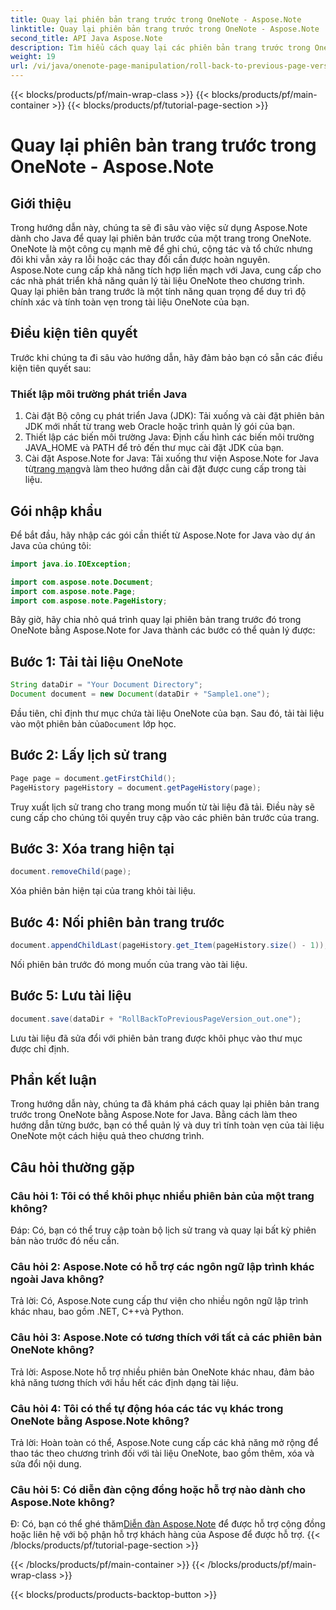 ```yaml
---
title: Quay lại phiên bản trang trước trong OneNote - Aspose.Note
linktitle: Quay lại phiên bản trang trước trong OneNote - Aspose.Note
second_title: API Java Aspose.Note
description: Tìm hiểu cách quay lại các phiên bản trang trước trong OneNote bằng Aspose.Note for Java. Hãy làm theo hướng dẫn từng bước này để quản lý tài liệu hiệu quả.
weight: 19
url: /vi/java/onenote-page-manipulation/roll-back-to-previous-page-version/
---
```


{{< blocks/products/pf/main-wrap-class >}}
{{< blocks/products/pf/main-container >}}
{{< blocks/products/pf/tutorial-page-section >}}

# Quay lại phiên bản trang trước trong OneNote - Aspose.Note

## Giới thiệu

Trong hướng dẫn này, chúng ta sẽ đi sâu vào việc sử dụng Aspose.Note dành cho Java để quay lại phiên bản trước của một trang trong OneNote. OneNote là một công cụ mạnh mẽ để ghi chú, cộng tác và tổ chức nhưng đôi khi vẫn xảy ra lỗi hoặc các thay đổi cần được hoàn nguyên. Aspose.Note cung cấp khả năng tích hợp liền mạch với Java, cung cấp cho các nhà phát triển khả năng quản lý tài liệu OneNote theo chương trình. Quay lại phiên bản trang trước là một tính năng quan trọng để duy trì độ chính xác và tính toàn vẹn trong tài liệu OneNote của bạn.

## Điều kiện tiên quyết

Trước khi chúng ta đi sâu vào hướng dẫn, hãy đảm bảo bạn có sẵn các điều kiện tiên quyết sau:

### Thiết lập môi trường phát triển Java
1. Cài đặt Bộ công cụ phát triển Java (JDK): Tải xuống và cài đặt phiên bản JDK mới nhất từ trang web Oracle hoặc trình quản lý gói của bạn.
2. Thiết lập các biến môi trường Java: Định cấu hình các biến môi trường JAVA_HOME và PATH để trỏ đến thư mục cài đặt JDK của bạn.
3.  Cài đặt Aspose.Note for Java: Tải xuống thư viện Aspose.Note for Java từ[trang mạng](https://purchase.aspose.com/buy)và làm theo hướng dẫn cài đặt được cung cấp trong tài liệu.

## Gói nhập khẩu

Để bắt đầu, hãy nhập các gói cần thiết từ Aspose.Note for Java vào dự án Java của chúng tôi:

```java
import java.io.IOException;

import com.aspose.note.Document;
import com.aspose.note.Page;
import com.aspose.note.PageHistory;
```

Bây giờ, hãy chia nhỏ quá trình quay lại phiên bản trang trước đó trong OneNote bằng Aspose.Note for Java thành các bước có thể quản lý được:

## Bước 1: Tải tài liệu OneNote
```java
String dataDir = "Your Document Directory";
Document document = new Document(dataDir + "Sample1.one");
```
 Đầu tiên, chỉ định thư mục chứa tài liệu OneNote của bạn. Sau đó, tải tài liệu vào một phiên bản của`Document` lớp học.

## Bước 2: Lấy lịch sử trang
```java
Page page = document.getFirstChild();
PageHistory pageHistory = document.getPageHistory(page);
```
Truy xuất lịch sử trang cho trang mong muốn từ tài liệu đã tải. Điều này sẽ cung cấp cho chúng tôi quyền truy cập vào các phiên bản trước của trang.

## Bước 3: Xóa trang hiện tại
```java
document.removeChild(page);
```
Xóa phiên bản hiện tại của trang khỏi tài liệu.

## Bước 4: Nối phiên bản trang trước
```java
document.appendChildLast(pageHistory.get_Item(pageHistory.size() - 1));
```
Nối phiên bản trước đó mong muốn của trang vào tài liệu.

## Bước 5: Lưu tài liệu
```java
document.save(dataDir + "RollBackToPreviousPageVersion_out.one");
```
Lưu tài liệu đã sửa đổi với phiên bản trang được khôi phục vào thư mục được chỉ định.

## Phần kết luận

Trong hướng dẫn này, chúng ta đã khám phá cách quay lại phiên bản trang trước trong OneNote bằng Aspose.Note for Java. Bằng cách làm theo hướng dẫn từng bước, bạn có thể quản lý và duy trì tính toàn vẹn của tài liệu OneNote một cách hiệu quả theo chương trình.

## Câu hỏi thường gặp

### Câu hỏi 1: Tôi có thể khôi phục nhiều phiên bản của một trang không?

Đáp: Có, bạn có thể truy cập toàn bộ lịch sử trang và quay lại bất kỳ phiên bản nào trước đó nếu cần.

### Câu hỏi 2: Aspose.Note có hỗ trợ các ngôn ngữ lập trình khác ngoài Java không?

Trả lời: Có, Aspose.Note cung cấp thư viện cho nhiều ngôn ngữ lập trình khác nhau, bao gồm .NET, C++và Python.

### Câu hỏi 3: Aspose.Note có tương thích với tất cả các phiên bản OneNote không?

Trả lời: Aspose.Note hỗ trợ nhiều phiên bản OneNote khác nhau, đảm bảo khả năng tương thích với hầu hết các định dạng tài liệu.

### Câu hỏi 4: Tôi có thể tự động hóa các tác vụ khác trong OneNote bằng Aspose.Note không?

Trả lời: Hoàn toàn có thể, Aspose.Note cung cấp các khả năng mở rộng để thao tác theo chương trình đối với tài liệu OneNote, bao gồm thêm, xóa và sửa đổi nội dung.

### Câu hỏi 5: Có diễn đàn cộng đồng hoặc hỗ trợ nào dành cho Aspose.Note không?

 Đ: Có, bạn có thể ghé thăm[Diễn đàn Aspose.Note](https://forum.aspose.com/c/note/28) để được hỗ trợ cộng đồng hoặc liên hệ với bộ phận hỗ trợ khách hàng của Aspose để được hỗ trợ.
{{< /blocks/products/pf/tutorial-page-section >}}

{{< /blocks/products/pf/main-container >}}
{{< /blocks/products/pf/main-wrap-class >}}

{{< blocks/products/products-backtop-button >}}
